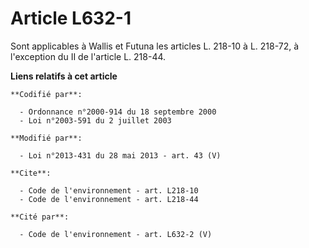 # Article L632-1

Sont applicables à Wallis et Futuna les articles L. 218-10 à L. 218-72, à l'exception du II de l'article L. 218-44.

**Liens relatifs à cet article**

	**Codifié par**:

	  - Ordonnance n°2000-914 du 18 septembre 2000
	  - Loi n°2003-591 du 2 juillet 2003

	**Modifié par**:

	  - Loi n°2013-431 du 28 mai 2013 - art. 43 (V)

	**Cite**:

	  - Code de l'environnement - art. L218-10
	  - Code de l'environnement - art. L218-44

	**Cité par**:

	  - Code de l'environnement - art. L632-2 (V)

